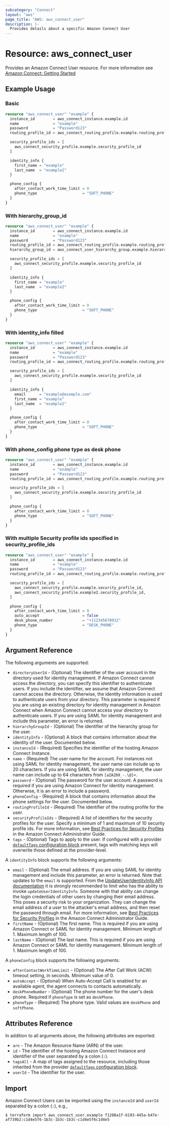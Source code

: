 ```yaml
---
subcategory: "Connect"
layout: "aws"
page_title: "AWS: aws_connect_user"
description: |-
  Provides details about a specific Amazon Connect User
---
```


# Resource: aws_connect_user

Provides an Amazon Connect User resource. For more information see
[Amazon Connect: Getting Started](https://docs.aws.amazon.com/connect/latest/adminguide/amazon-connect-get-started.html)

## Example Usage

### Basic

```terraform
resource "aws_connect_user" "example" {
  instance_id        = aws_connect_instance.example.id
  name               = "example"
  password           = "Password123"
  routing_profile_id = aws_connect_routing_profile.example.routing_profile_id

  security_profile_ids = [
    aws_connect_security_profile.example.security_profile_id
  ]

  identity_info {
    first_name = "example"
    last_name  = "example2"
  }

  phone_config {
    after_contact_work_time_limit = 0
    phone_type                    = "SOFT_PHONE"
  }
}
```

### With hierarchy_group_id

```terraform
resource "aws_connect_user" "example" {
  instance_id        = aws_connect_instance.example.id
  name               = "example"
  password           = "Password123"
  routing_profile_id = aws_connect_routing_profile.example.routing_profile_id
  hierarchy_group_id = aws_connect_user_hierarchy_group.example.hierarchy_group_id

  security_profile_ids = [
    aws_connect_security_profile.example.security_profile_id
  ]

  identity_info {
    first_name = "example"
    last_name  = "example2"
  }

  phone_config {
    after_contact_work_time_limit = 0
    phone_type                    = "SOFT_PHONE"
  }
}
```

### With identity_info filled

```terraform
resource "aws_connect_user" "example" {
  instance_id        = aws_connect_instance.example.id
  name               = "example"
  password           = "Password123"
  routing_profile_id = aws_connect_routing_profile.example.routing_profile_id

  security_profile_ids = [
    aws_connect_security_profile.example.security_profile_id
  ]

  identity_info {
    email      = "example@example.com"
    first_name = "example"
    last_name  = "example2"
  }

  phone_config {
    after_contact_work_time_limit = 0
    phone_type                    = "SOFT_PHONE"
  }
}
```

### With phone_config phone type as desk phone

```terraform
resource "aws_connect_user" "example" {
  instance_id        = aws_connect_instance.example.id
  name               = "example"
  password           = "Password123"
  routing_profile_id = aws_connect_routing_profile.example.routing_profile_id

  security_profile_ids = [
    aws_connect_security_profile.example.security_profile_id
  ]

  phone_config {
    after_contact_work_time_limit = 0
    phone_type                    = "SOFT_PHONE"
  }
}
```

### With multiple Security profile ids specified in security_profile_ids

```terraform
resource "aws_connect_user" "example" {
  instance_id        = aws_connect_instance.example.id
  name               = "example"
  password           = "Password123"
  routing_profile_id = aws_connect_routing_profile.example.routing_profile_id

  security_profile_ids = [
    aws_connect_security_profile.example.security_profile_id,
    aws_connect_security_profile.example2.security_profile_id,
  ]

  phone_config {
    after_contact_work_time_limit = 0
    auto_accept                   = false
    desk_phone_number             = "+112345678912"
    phone_type                    = "DESK_PHONE"
  }
}
```

## Argument Reference

The following arguments are supported:

* `directoryUserId` - (Optional) The identifier of the user account in the directory used for identity management. If Amazon Connect cannot access the directory, you can specify this identifier to authenticate users. If you include the identifier, we assume that Amazon Connect cannot access the directory. Otherwise, the identity information is used to authenticate users from your directory. This parameter is required if you are using an existing directory for identity management in Amazon Connect when Amazon Connect cannot access your directory to authenticate users. If you are using SAML for identity management and include this parameter, an error is returned.
* `hierarchyGroupId` - (Optional) The identifier of the hierarchy group for the user.
* `identityInfo` - (Optional) A block that contains information about the identity of the user. Documented below.
* `instanceId` - (Required) Specifies the identifier of the hosting Amazon Connect Instance.
* `name` - (Required) The user name for the account. For instances not using SAML for identity management, the user name can include up to 20 characters. If you are using SAML for identity management, the user name can include up to 64 characters from `[aZAZ09_-.\@]+`.
* `password` - (Optional) The password for the user account. A password is required if you are using Amazon Connect for identity management. Otherwise, it is an error to include a password.
* `phoneConfig` - (Required) A block that contains information about the phone settings for the user. Documented below.
* `routingProfileId` - (Required) The identifier of the routing profile for the user.
* `securityProfileIds` - (Required) A list of identifiers for the security profiles for the user. Specify a minimum of 1 and maximum of 10 security profile ids. For more information, see [Best Practices for Security Profiles](https://docs.aws.amazon.com/connect/latest/adminguide/security-profile-best-practices.html) in the Amazon Connect Administrator Guide.
* `tags` - (Optional) Tags to apply to the user. If configured with a provider
[`defaultTags` configuration block](https://registry.terraform.io/providers/hashicorp/aws/latest/docs#default_tags-configuration-block) present, tags with matching keys will overwrite those defined at the provider-level.

A `identityInfo` block supports the following arguments:

* `email` - (Optional) The email address. If you are using SAML for identity management and include this parameter, an error is returned. Note that updates to the `email` is supported. From the [UpdateUserIdentityInfo API documentation](https://docs.aws.amazon.com/connect/latest/APIReference/API_UpdateUserIdentityInfo.html) it is strongly recommended to limit who has the ability to invoke `updateUserIdentityInfo`. Someone with that ability can change the login credentials of other users by changing their email address. This poses a security risk to your organization. They can change the email address of a user to the attacker's email address, and then reset the password through email. For more information, see [Best Practices for Security Profiles](https://docs.aws.amazon.com/connect/latest/adminguide/security-profile-best-practices.html) in the Amazon Connect Administrator Guide.
* `firstName` - (Optional) The first name. This is required if you are using Amazon Connect or SAML for identity management. Minimum length of 1. Maximum length of 100.
* `lastName` - (Optional) The last name. This is required if you are using Amazon Connect or SAML for identity management. Minimum length of 1. Maximum length of 100.

A `phoneConfig` block supports the following arguments:

* `afterContactWorkTimeLimit` - (Optional) The After Call Work (ACW) timeout setting, in seconds. Minimum value of 0.
* `autoAccept` - (Optional) When Auto-Accept Call is enabled for an available agent, the agent connects to contacts automatically.
* `deskPhoneNumber` - (Optional) The phone number for the user's desk phone. Required if `phoneType` is set as `deskPhone`.
* `phoneType` - (Required) The phone type. Valid values are `deskPhone` and `softPhone`.

## Attributes Reference

In addition to all arguments above, the following attributes are exported:

* `arn` - The Amazon Resource Name (ARN) of the user.
* `id` - The identifier of the hosting Amazon Connect Instance and identifier of the user
separated by a colon (`:`).
* `tagsAll` - A map of tags assigned to the resource, including those inherited from the provider [`defaultTags` configuration block](https://registry.terraform.io/providers/hashicorp/aws/latest/docs#default_tags-configuration-block).
* `userId` - The identifier for the user.

## Import

Amazon Connect Users can be imported using the `instanceId` and `userId` separated by a colon (`:`), e.g.,

```
$ terraform import aws_connect_user.example f1288a1f-6193-445a-b47e-af739b2:c1d4e5f6-1b3c-1b3c-1b3c-c1d4e5f6c1d4e5
```

<!-- cache-key: cdktf-0.17.0-pre.15 input-400352e3a48d562f9c3426a87958120689703a5798c24ee727458cc8693ac1fd -->